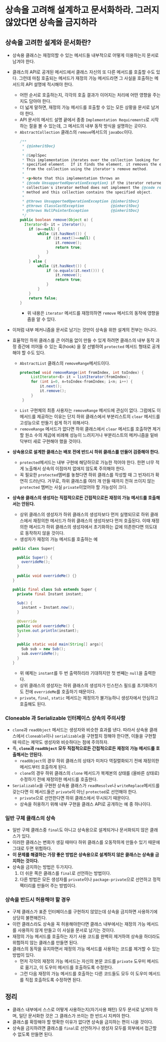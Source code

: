 # 상속을 고려해 설계하고 문서화하라. 그러지 않았다면 상속을 금지하라

## 상속을 고려한 설계와 문서화란?

* 상속용 클래스는 재정의할 수 있는 메서드들 내부적으로 어떻게 이용하는지 문서로 남겨야 한다.
* 클래스의 API로 공개된 메서드에서 클래스 자신의 또 다른 메서드를 호출할 수도 있다. 그런데 마침 호출되는 메서드가
  재정의 가능 메서드라면 그 사실을 호출하는 메서드의 API 설명에 적시해야 한다.
  * 어떤 순서로 호출하는지, 각각의 호출 결과가 이어지는 처리에 어떤 영향을 주는지도 담아야 한다.
  * 더 넓게 말하면, 재정의 가능 메서드를 호출할 수 있는 모든 상황을 문서로 남겨야 한다.
  * API 문서의 메서드 설명 끝에서 종종 `Implementation Requirements`로 시작하는 절을 볼 수 있는데,
    그 메서드의 내부 동작 방식을 설명하는 곳이다.
  * `AbstractCollection` 클래스의 `remove`메서드의 `javaDoc`이다.
    ```java
    /**
     * {@inheritDoc}
     *
     * @implSpec
     * This implementation iterates over the collection looking for the
     * specified element.  If it finds the element, it removes the element
     * from the collection using the iterator's remove method.
     *
     * <p>Note that this implementation throws an
     * {@code UnsupportedOperationException} if the iterator returned by this
     * collection's iterator method does not implement the {@code remove}
     * method and this collection contains the specified object.
     *
     * @throws UnsupportedOperationException {@inheritDoc}
     * @throws ClassCastException            {@inheritDoc}
     * @throws NullPointerException          {@inheritDoc}
     */
    public boolean remove(Object o) {
      Iterator<E> it = iterator();
        if (o==null) {
            while (it.hasNext()) {
                if (it.next()==null) {
                    it.remove();
                    return true;
                }
            }
        } else {
            while (it.hasNext()) {
                if (o.equals(it.next())) {
                    it.remove();
                    return true;
                }
            }
        }
        return false;
    }
    ```
    * 위 내용은 `iterator` 메서드를 재정의하면 `remove` 메서드의 동작에 영향을 줌을 알 수 있다.


* 이처럼 내부 메커니즘을 문서로 남기는 것만이 상속을 위한 설계의 전부는 아니다.
* 효율적인 하위 클래스를 큰 어려움 없이 만들 수 있게 하려면 클래스의 내부 동작 과정 중간에 끼어들 수 있는 훅(hook)
  을 잘 선별하여 `protected` 메서드 형태로 공개해야 할 수도 있다.
  * `AbstractList` 클래스의 `removeRange`메서드이다.
     ```java
    protected void removeRange(int fromIndex, int toIndex) {
          ListIterator<E> it = listIterator(fromIndex);
          for (int i=0, n=toIndex-fromIndex; i<n; i++) {
              it.next();
              it.remove();
          }
      }
     ```
  * `List` 구현체의 최종 사용자는 `removeRange` 메서드에 관심이 없다. 그럼에도 이 메서드를 제공하는 이유는
    단지 하위 클래스에서 부분리스트의 `clear` 메서드를 고성능으로 만들기 쉽게 하기 위해서다.
  * `removeRange` 메서드가 없다면 하위 클래스에서 `clear` 메서드를 호출하면 제거할 원소 수의 제곱에 비례해
    성능이 느려지거나 부분리스트의 메커니즘을 밑바닥부터 새로 구현해야 했을 것이다.

* **상속용으로 설계한 클래스는 배포 전에 반드시 하위 클래스를 만들어 검증해야 한다.**
  * `protected`메서드는 내부 구현에 해당하므로 가능한 적어야 한다.
    한편 너무 적게 노출해서 상속의 이점마저 없애지 않도록 주의해야 한다.
  * 꼭 필요한 `protected`멤버를 놓쳤다면 하위 클래스를 작성할 때 그 빈자리가 확연히 드러난다.
    거꾸로, 하위 클래스를 여러 개 만들 때까지 전혀 쓰이지 않는 `protected` 멤버는 사실 `private`이었어야 할 가능성이 크다.
* **상속용 클래스의 생성자는 직접적으로든 간접적으로든 재정의 가능 메서드를 호출해서는 안된다.**
  * 상위 클래스의 생성자가 하위 클래스의 생성자보다 먼저 실행되므로 하위 클래스에서 재정의한 메서드가 하위 클래스의 생성자보다 먼저 
   호출된다. 이때 재정의한 메서드가 하위 클래스의 생성자에서 초기화하는 값에 의존한다면 의도대로 동작하지 않을 것이다.
  * 생성자가 재정의 가능 메서드를 호출하는 예
  ```java
  public class Super{
  
    public Super() {
      overrideMe();
    }
    
    public void overrideMe() {}
  } 
  ```
  ```java
  public final class Sub extends Super {
    private final Instant instant;
  
    Sub() {
      instant = Instant.now();
    }
    
    @Override
    public void overrideMe() {
    System.out.println(instant);
    }
    
    public static void main(String[] args){
      Sub sub = new Sub();
      sub.overrideMe();
    }
  }
  ```
  * 위 예제는 `instant`를 두 번 출력하리라 기대하지만 첫 번째는 `null`을 출력한다.
  * 상위 클래스의 생성자는 하위 클래스의 생성자가 인스턴스 필드를 초기화하기도 전에 `overrideMe`를 호출하기 때문이다.
  * `private`, `final`, `static` 메서드는 재정의가 불가능하니 생성자에서 안심하고 호출해도 된다.
  
### Cloneable 과 Serializable 인터페이스 상속의 주의사항

* `clone`과 `readObject` 메서드는 생성자와 비슷한 효과를 낸다. 따라서 상속용 클래스에서 `Cloneable`이나
  `serializable`을 구현할지 정해야 한다면, 이들을 구현할 때 따르는 제약도 생성자와 비슷하다는 점에 주의하자.
* 즉, **`clone`과 `readObject` 모두 직접적으로든 간접적으로든 재정의 가능 메서드를 호출해서는 안된다.**
  * `readObject`의 경우 하위 클래스의 상태가 미처다 역질렬화되기 전에 재정의한 메서드부터 호출하게 된다.
  * `clone`의 경우 하위 클래스의 `clone` 메서드가 복제본의 상태를 (올바른 상태로)수정하기 전에 재정의한 메서드를 호출한다.
* `Serializable`을 구현한 상속용 클래스가 `readResolve`나 `writeReplace`메서드를 갖는다면 이 메서드들은
  `private`이 아닌 `protected`로 선언해야 한다.
  * `private`으로 선언한다면 하위 클래스에서 무시되기 때문이다.
  * 상속을 허용하기 위해 내부 구현을 클래스 API로 공개하는 예 중 하나이다.

### 일반 구체 클래스의 상속

* 일반 구체 클래스중 `final`도 아니고 상속용으로 설계되거나 문서화되지 않은 클래스가 있다.
* 이러한 클래스는 변화가 생길 때마다 하위 클래스를 오동작하게 만들수 있기 때문에 그대로 두면 위험하다.
* **이 문제를 해결하는 가장 좋은 방법은 상속용으로 설계하지 않은 클래스는 상속을 금지하는 것이다.**
* 상속을 금지하는 방법은 두가지다.
  1. 더 쉬운 쪽은 클래스를 `final`로 선언하는 방법이다.
  2. 다른 방법은 모든 생성자를 `private`이나 `package-private`으로 선언하고 정적 팩터리를 만들어 주는 방법이다.

### 상속을 반드시 허용해야 할 경우

* 구체 클래스가 표준 인터페이스를 구현하지 않았는데 상속을 금지하면 사용하기에 상당히 불편해진다.
* 이런 클래스라도 상속을 꼭 허용해야한다면 클래스 내부에서는 재정의 가능 메서드를 사용하지 않게 만들고 이 사실을
  문서로 남기는 것이다.
* 재정의 가능 메서드를 호출하는 자기 사용 코드를 완벽히 제거하여 상속을 하더라도 위험하지 않는 클래스를 만들면 된다.
* 클래스의 동작을 유지하면서 재정의 가능 메서드를 사용하는 코드를 제거할 수 있는 방법이 있다.
  * 먼저 각각의 재정의 가능 메서드는 자신의 본문 코드를 `private` 도우미 메서드로 옮기고, 이 도우미 메서드를 호출하도록 수정한다.
  * 그런 다음 재정의 가능 메서드를 호출하는 다른 코드들도 모두 이 도우미 메서드를 직접 호출하도록 수정하면 된다.

## 정리

* 클래스 내부에서 스스로 어떻게 사용하는지(자기사용 패턴) 모두 문서로 남겨야 하며, 일단 문서화한 것은 그 클래스가 쓰이는 한
  반드시 지켜야 한다.
* 클래스를 확장해야 할 명확한 이유가 없다면 상속을 금지하는 편이 나을 것이다.
* 상속을 금지하려면 클래스를 `final`로 선언하거나 생성자 모두를 외부에서 접근할 수 없도록 만들면 된다.